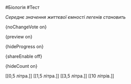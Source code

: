 #Біологія #Тест

*Середнє значення життєвої ємності легенів становить*

{noChangeVote on}

{preview on}

{hideProgress on}

{shareEnable off}

{hideCount on}

[[0,5 літра.]]
[[1,5 літра.]]
[[3,5 літра.]]
[[10 літрів.]]
